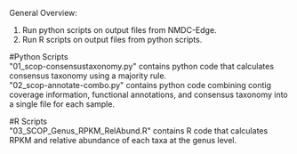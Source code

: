 General Overview:  
1. Run python scripts on output files from NMDC-Edge.
2. Run R scripts on output files from python scripts. 

#Python Scripts  
"01_scop-consensustaxonomy.py" contains python code that calculates consensus taxonomy using a majority rule.  
"02_scop-annotate-combo.py" contains python code combining contig coverage information, functional annotations, and consensus taxonomy into a single file for each sample.  

#R Scripts  
"03_SCOP_Genus_RPKM_RelAbund.R" contains R code that calculates RPKM and relative abundance of each taxa at the genus level.  
